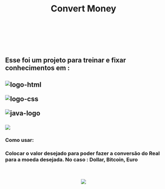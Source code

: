   <h1 align="center">Convert Money<h1>
  <br>
  <br>
  
<h2>Esse foi um projeto para treinar e fixar conhecimentos em :<h2>
<p><img src="https://img.shields.io/badge/HTML-239120?style=for-the-badge&logo=html5&logoColor=white" alt="logo-html"><p>
<p><img src="https://img.shields.io/badge/CSS-CC342D?&style=for-the-badge&logo=css3&logoColor=white" alt="logo-css"><p>
<img src="https://img.shields.io/badge/JavaScript-F7DF1E?style=for-the-badge&logo=javascript&logoColor=black" alt="java-logo"/>
<br>
<br>
<img src="https://github.com/Henrique38/Projetro-Convert-Money/blob/master/assiten/Convert%20Money.png?raw=true">
  
  <h3>Como usar:<h3>
  
  <p>Colocar o valor desejado para poder fazer a conversão do Real para a moeda desejada. No caso :
  Dollar, Bitcoin, Euro<P>
  <br>
  <p align="center"><img src="https://img.shields.io/badge/<Status>-<Finalizado>-<green>"><p>

